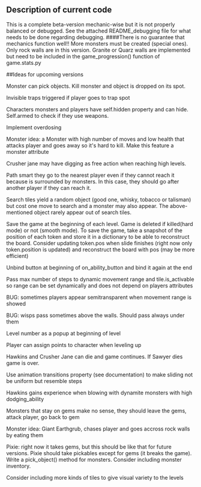 ## Description of current code

This is a complete beta-version mechanic-wise but it is not properly balanced or debugged.
See the attached README_debugging file for what needs to be done regarding debugging. ####There is no guarantee that mechanics function well!!
More monsters must be created (special ones).
Only rock walls are in this version. Granite or Quarz walls are implemented but need to be included in the
game_progression() function of game.stats.py

##Ideas for upcoming versions

Monster can pick objects. Kill monster and object is dropped on its spot.

Invisible traps triggered if player goes to trap spot

Characters monsters and players have self.hidden property and can hide. Self.armed to check if they use weapons.

Implement overdosing

Monster idea: a Monster with high number of moves and low health that attacks player and goes away so it's hard to kill. Make this feature a monster attribute

Crusher jane may have digging as free action when reaching high levels.

Path smart they go to the nearest player even if they cannot reach it because is surrounded by monsters. In this case, they should go after another player if they can reach it.

Search tiles yield a random object (good one, whisky, tobacco or talisman) but cost one move to search and a monster may also appear. The above-mentioned object rarely appear out of search tiles.

Save the game at the beginning of each level. Game is deleted if killed(hard mode) or not (smooth mode). To save the game, take a snapshot of the position of each token and store it in a dictionary to be able to reconstruct the board. Consider updating token.pos when slide finishes (right now only token.position is updated) and reconstruct the board with pos (may be more efficient)

Unbind button at beginning of on_ability_button and bind it again at the end

Pass max number of steps to dynamic movement range and tile.is_activable so range can be set dynamically and does not depend on players attributes 

BUG: sometimes players appear semitransparent when movement range is showed 

BUG: wisps pass sometimes above the walls. Should pass always under them

Level number as a popup at beginning of level

Player can assign points to character when leveling up

Hawkins and Crusher Jane can die and game continues. If Sawyer dies game is over.

Use animation transitions property (see documentation) to make sliding not be uniform but resemble steps

Hawkins gains experience when blowing with dynamite monsters with high dodging_ability 

Monsters that stay on gems make no sense, they should leave the gems, attack player, go back to gem

Monster idea: Giant Earthgrub, chases player and goes accross rock walls by eating them

Pixie: right now it takes gems, but this should be like that for future versions. Pixie should take pickables except for gems (it breaks the game). Write a pick_object() method for monsters. Consider including monster inventory.

Consider including more kinds of tiles to give visual variety to the levels
